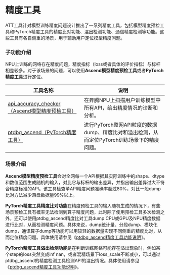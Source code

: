 # 精度工具

ATT工具针对模型训练精度问题设计推出了一系列精度工具，包括模型精度预检工具和PyTorch精度工具的精度比对功能、溢出检测功能、通信精度检测等功能。这些工具有各自侧重的场景，用于辅助用户定位模型精度问题。

### 子功能介绍

NPU上训练的网络存在精度问题，精度指标（loss或者具体的评价指标）与标杆相差较多。对于该场景的问题，可以使用**Ascend模型精度预检工具**或者**PyTorch精度工具**进行定位。

| 工具名称                                                     | 说明                                                         |
| ------------------------------------------------------------ | ------------------------------------------------------------ |
| [api_accuracy_checker（Ascend模型精度预检工具）](https://gitee.com/ascend/att/tree/master/debug/accuracy_tools/api_accuracy_checker) | 在昇腾NPU上扫描用户训练模型中所有API，给出精度情况的诊断和分析。 |
| [ptdbg_ascend（PyTorch精度工具）](https://gitee.com/ascend/att/tree/master/debug/accuracy_tools/ptdbg_ascend) | 进行PyTorch整网API粒度的数据dump、精度比对和溢出检测，从而定位PyTorch训练场景下的精度问题。 |

### 场景介绍

**Ascend模型精度预检工具**会对全网每一个API根据其实际训练中的shape、dtype和数值范围生成随机的输入，对比它与标杆的输出差异，并指出输出差异过大不符合精度标准的API。该工具检查单API精度问题准确率超过80%，对比一般dump比对方法减少落盘数据量99%以上。

**PyTorch精度工具精度比对功能**在精度预检工具的输入随机生成的情况下，有些场景预检工具有概率无法检测到算子精度问题，此时除了使用预检工具多次检测之外，还可以使用ptdbg_ascend精度比对工具dump CPU或GPU及NPU精度数据进行比对，从而检测精度问题。具体来说，dump统计量、分段dump、模块化dump，通讯算子dump等功能可以用较轻的数据量实现不同侧重的精度比对，从而定位精度问题。具体使用请参见《[ptdbg_ascend精度工具功能说明](https://gitee.com/ascend/att/tree/master/debug/accuracy_tools/ptdbg_ascend/doc)》。

**PyTorch精度工具溢出检测功能**是在判断训练网络可能存在溢出现象时，例如某个step的loss突然变成inf nan，或者混精场景下loss_scale不断减小，可以通过ptdbg_ascend的精度检测工具检测API的溢出情况。具体使用请参见《[ptdbg_ascend精度工具功能说明](https://gitee.com/ascend/att/tree/master/debug/accuracy_tools/ptdbg_ascend/doc)》。